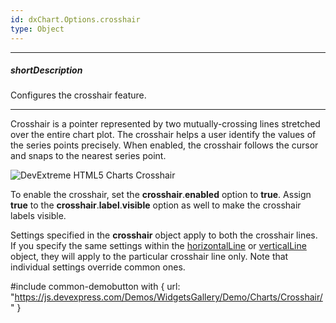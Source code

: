 ```yaml
---
id: dxChart.Options.crosshair
type: Object
---
```

---
##### shortDescription
Configures the crosshair feature.

---
Crosshair is a pointer represented by two mutually-crossing lines stretched over the entire chart plot. The crosshair helps a user identify the values of the series points precisely. When enabled, the crosshair follows the cursor and snaps to the nearest series point.

![DevExtreme HTML5 Charts Crosshair](/images/ChartJS/visual_elements/crosshair.png)

To enable the crosshair, set the **crosshair**.**enabled** option to **true**. Assign **true** to the **crosshair**.**label**.**visible** option as well to make the crosshair labels visible.

Settings specified in the **crosshair** object apply to both the crosshair lines. If you specify the same settings within the [horizontalLine](/api-reference/20%20Data%20Visualization%20Widgets/dxChart/1%20Configuration/crosshair/horizontalLine '/Documentation/ApiReference/UI_Components/dxChart/Configuration/crosshair/horizontalLine/') or [verticalLine](/api-reference/20%20Data%20Visualization%20Widgets/dxChart/1%20Configuration/crosshair/verticalLine '/Documentation/ApiReference/UI_Components/dxChart/Configuration/crosshair/verticalLine/') object, they will apply to the particular crosshair line only. Note that individual settings override common ones.

#include common-demobutton with {
    url: "https://js.devexpress.com/Demos/WidgetsGallery/Demo/Charts/Crosshair/"
}